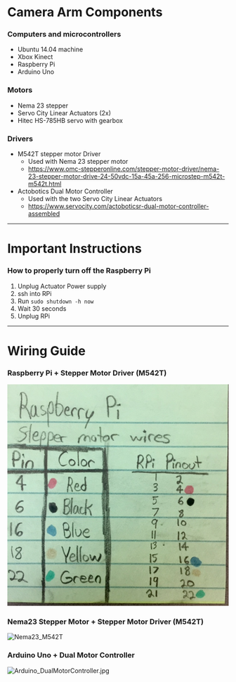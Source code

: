 # Camera Arm Components #
### Computers and microcontrollers ###
* Ubuntu 14.04 machine
* Xbox Kinect
* Raspberry Pi
* Arduino Uno

### Motors ###
* Nema 23 stepper
* Servo City Linear Actuators (2x)
* Hitec HS-785HB servo with gearbox

### Drivers ###
* M542T stepper motor Driver
	* Used with Nema 23 stepper motor
	* https://www.omc-stepperonline.com/stepper-motor-driver/nema-23-stepper-motor-drive-24-50vdc-15a-45a-256-microstep-m542t-m542t.html
* Actobotics Dual Motor Controller
	* Used with the two Servo City Linear Actuators
	* https://www.servocity.com/actoboticsr-dual-motor-controller-assembled 
_____
# Important Instructions #
### How to properly turn off the Raspberry Pi ###
1. Unplug Actuator Power supply
2. ssh into RPi
3. Run `sudo shutdown -h now`
4. Wait 30 seconds
5. Unplug RPi
_____
# Wiring Guide #
### Raspberry Pi + Stepper Motor Driver (M542T)
![RPi_M542T](/resources/RPi_M542T.jpg)
### Nema23 Stepper Motor + Stepper Motor Driver (M542T)
![Nema23_M542T](https://bitbucket.org/GwuSimhaLab/cameraarm/resources/Nema23_M542T.jpg)
### Arduino Uno + Dual Motor Controller
![Arduino_DualMotorController.jpg](https://bitbucket.org/GwuSimhaLab/cameraarm/resources/Arduino_DualMotorController.jpg.jpg)
